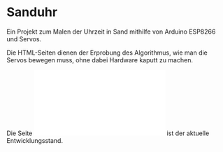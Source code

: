# Sanduhr
Ein Projekt zum Malen der Uhrzeit in Sand mithilfe von Arduino ESP8266 und Servos.

Die HTML-Seiten dienen der Erprobung des Algorithmus, wie man die Servos bewegen muss, ohne dabei Hardware kaputt zu machen.

Die Seite ![zwei.html](./blob/zwei.html) ist der aktuelle Entwicklungsstand.
